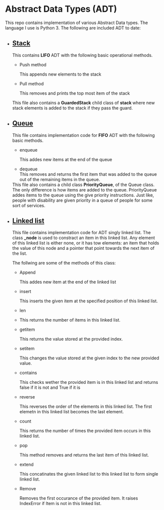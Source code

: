 # Abstract Data Types (ADT)
This repo contains implementation of various Abstract Data types.  The language I use is Python 3. The following are included ADT to date:

<ul> 
   <li> <h2><a href="https://github.com/Abdullahi-a-hussein/ADT/blob/master/Stack/stack.py"> Stack</a> </h2></li>
   <p> This contains <b> LIFO </b> ADT with the following basic operational methods. 
   <ul>
      <li> Push method </li>
      <p> This appends new elements to the stack </p>
      <li> Pull method </li>
      <p> This removes and prints the top most item of the stack </p>
   </ul>
   This file also contains a <b>GuardedStack</b> child class of <b> stack </b> where new stack elements is added to the stack if they pass the guard.
   </p>
   <li cols="gree"> <h2><a href="https://github.com/Abdullahi-a-hussein/ADT/blob/master/Queue/queue.py"> Queue </a> </h2></li>
    <p> This file contains implementation code for <b>FIFO</b> ADT with the following basic methods. </p>
    <ul>
   <li>enqueue </li>
   <p> This addes new items at the end of the queue </p>
   <li>dequeue </li>
   This removes and returns the first item that was added to the queue out of the remaining items in the queue. 
   </ul>
   This file also contains a child class <b> PriorityQueue</b>, of the Queue class. The only difference is how items are added to the queue. PriorityQueue addes     items to the queue using the give priority instructions. Just like, people with disability are given priority in a queue of people for some sort of services.
  <li> <h2><a href="https://github.com/Abdullahi-a-hussein/ADT/blob/master/Linkedlist/linkedlist.py">Linked list</a> </h2></li>
  <p> This file contains implementation code for ADT singly linked list. The class <b>_node</b> is used to constract an item in this linked list. Any element of this linked list is either none, or it has tow elements: an item that holds the value of this node and a pointer that point towards the next item of the list.</p>
  
  <p> The follwing are some of the methods of this class:
   <ul>
      <li> Append </li>
      <p> This addes new item at the end of the linked list </p>
      <li> insert </li>
      <p> This inserts the given item at the specified position of this linked list.</p>
      <li> len <li>
      <p> This returns the number of items in this linked list. </p>
      <li> getitem </li>
      <p>This returns the value stored at the provided index. </p>
      <li>setitem </li>
      <p> This changes the value stored at the given index to the new provided value. <p>
      <li> contains </li>
      <p> This checks wether the provided item is in this linked list and returns false if it is not and True if it is </p>
      <li> reverse </li>
      <p> This reverses the order of the elements in this linked list. The first elemetn in this linked list becomes the last element. </p>
      <li> count </li>
      <p> This returns the number of times the provided item occurs in this linked list.</p>
      <li> pop </li>
      <p> This method removes and returns the last item of this linked list.</p>
      <li> extend </li>
      <p> This concatinates the given linked list to this linked list to form single linked list.</p>
      <li> Remove </li>
      <p> Removes the first occurance of the provided item. It raises IndexError if Item is not in this linked list.</p>
   </ul>
</ul>
